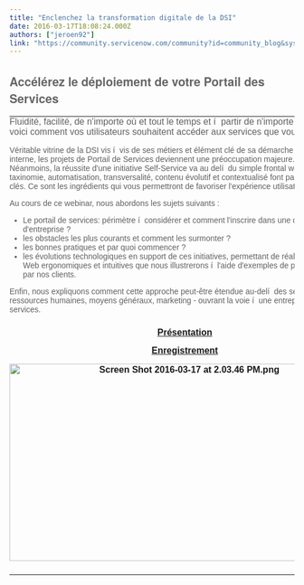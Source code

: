 ```yaml
---
title: "Enclenchez la transformation digitale de la DSI"
date: 2016-03-17T18:08:24.000Z
authors: ["jeroen92"]
link: "https://community.servicenow.com/community?id=community_blog&sys_id=579ceee1dbd0dbc01dcaf3231f9619cd"
---
```

<h2 style="font-family: 'helvetica neue', helvetica, sans-serif; color: #666666;">Accélérez le déploiement de votre Portail des Services</h2><p></p><table border="0" cellpadding="0" cellspacing="0" style="color: #000000; font-family: Times; font-size: 0px; width: 100%;"><tbody><tr><td align="left" style="padding: 0 0 15px; font-family: Arial, Helvetica, sans-serif; font-size: 16px; color: #5f6062;">Fluidité, facilité, de n'importe où et tout le temps et í  partir de n'importe quel terminal, voici comment vos utilisateurs souhaitent accéder aux services que vous proposez.</td></tr><tr><td align="left" style="font-family: Arial, Helvetica, sans-serif; font-size: 14px; color: #5f6062; padding: 0 0 10px;" valign="top">Véritable vitrine de la DSI vis í  vis de ses métiers et élément clé de sa démarche marketing en interne, les projets de Portail de Services deviennent une préoccupation majeure. <br/>Néanmoins, la réussite d'une initiative Self-Service va au delí  du simple frontal web : mobilité, taxinomie, automatisation, transversalité, contenu évolutif et contextualisé font partie des éléments clés. Ce sont les ingrédients qui vous permettront de favoriser l'expérience utilisateur.<p></p>Au cours de ce webinar, nous abordons les sujets suivants :<ul><li>Le portail de services: périmètre í  considérer et comment l'inscrire dans une démarche d'entreprise ?</li><li>les obstacles les plus courants et comment les surmonter ?</li><li>les bonnes pratiques et par quoi commencer ?</li><li>les évolutions technologiques en support de ces initiatives, permettant de réaliser des interfaces Web ergonomiques et intuitives que nous illustrerons í  l'aide d'exemples de portail mis en place par nos clients.</li></ul><p style="text-align: -webkit-left;"></p>Enfin, nous expliquons comment cette approche peut-être étendue au-delí  des services IT - ressources humaines, moyens généraux, marketing - ouvrant la voie í  une entreprise orientée services.</td></tr><tr><td align="left" style="font-family: Arial, Helvetica, sans-serif; font-size: 14px; color: #5f6062; padding: 0px 0px 10px; text-align: center;" valign="top"><p><a href="http://images.connect.servicenow.com/Web/ServiceNowDotCom/%7B5a9f0b1f-a2f2-41e6-a732-d1f3b2c02aee%7D_WBR-Catalogue-FR-10MAR16.compressed.pdf"><span style="font-size: 12pt;"><strong>Présentation</strong></span></a></p><p><span style="font-size: 12pt;"><strong><a title="ent.on24.com/eventRegistration/eventRegistrationServlet?referrer=&eventid=1129515&sessionid=1&key=3EE5D303230F3DB32A5043074AFF9DBC&regTag=" href="http://event.on24.com/eventRegistration/eventRegistrationServlet?referrer=&amp;eventid=1129515&amp;sessionid=1&amp;key=3EE5D303230F3DB32A5043074AFF9DBC&amp;regTag=">Enregistrement</a></strong></span></p><p><span style="font-size: 12pt;"><strong><a href="http://images.connect.servicenow.com/Web/ServiceNowDotCom/%7B5a9f0b1f-a2f2-41e6-a732-d1f3b2c02aee%7D_WBR-Catalogue-FR-10MAR16.compressed.pdf"><img   alt="Screen Shot 2016-03-17 at 2.03.46 PM.png" class="image-1 jive-image" src="c87b7882db1c9304b322f4621f96197e.iix" style="width: 620px; height: 349px;"/></a></strong></span></p></td></tr></tbody></table>